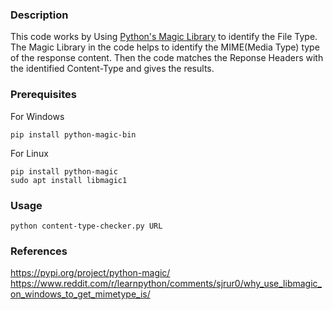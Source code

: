 ### Description

This code works by Using [Python's Magic Library](https://pypi.org/project/python-magic/) to identify the File Type. The Magic Library in the code helps to identify the MIME(Media Type) type of the response content. Then the code matches the Reponse Headers with the identified Content-Type and gives the results.

### Prerequisites

For Windows
```
pip install python-magic-bin
```

For Linux
```
pip install python-magic
sudo apt install libmagic1
```

### Usage
```
python content-type-checker.py URL
```

### References

https://pypi.org/project/python-magic/
https://www.reddit.com/r/learnpython/comments/sjrur0/why_use_libmagic_on_windows_to_get_mimetype_is/
